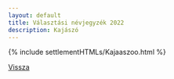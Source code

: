 ```yaml
---
layout: default
title: Választási névjegyzék 2022
description: Kajászó
---
```


{% include settlementHTMLs/Kajaaszoo.html %}

[Vissza](../)